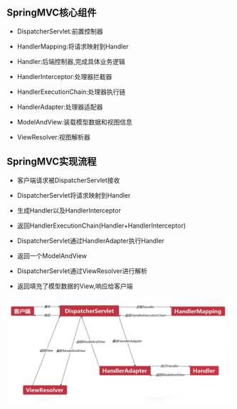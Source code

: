 ## SpringMVC核心组件


* DispatcherServlet:前置控制器

* HandlerMapping:将请求映射到Handler

* Handler:后端控制器,完成具体业务逻辑

* HandlerInterceptor:处理器拦截器

* HandlerExecutionChain:处理器执行链

* HandlerAdapter:处理器适配器

* ModelAndView:装载模型数据和视图信息

* ViewResolver:视图解析器

## SpringMVC实现流程

* 客户端请求被DispatcherServlet接收

* DispatcherServlet将请求映射到Handler

* 生成Handler以及HandlerInterceptor

* 返回HandlerExecutionChain(Handler+HandlerInterceptor)

* DispatcherServlet通过HandlerAdapter执行Handler

* 返回一个ModelAndView

* DispatcherServlet通过ViewResolver进行解析

* 返回填充了模型数据的View,响应给客户端

![picture not loaded](readme_image/springmvc.png)